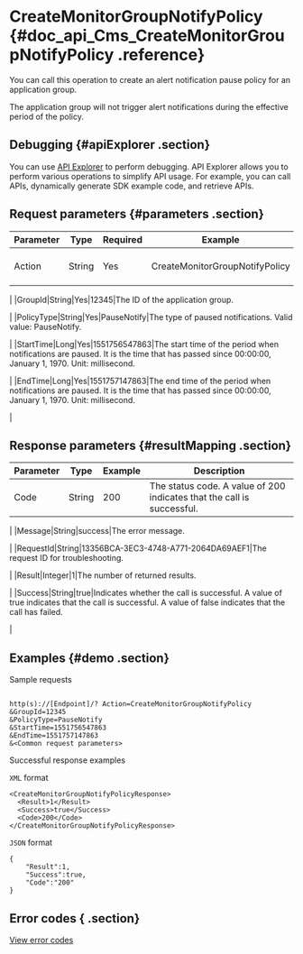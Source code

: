 # CreateMonitorGroupNotifyPolicy {#doc_api_Cms_CreateMonitorGroupNotifyPolicy .reference}

You can call this operation to create an alert notification pause policy for an application group.

The application group will not trigger alert notifications during the effective period of the policy.

## Debugging {#apiExplorer .section}

You can use [API Explorer](https://api.aliyun.com/#product=Cms&api=CreateMonitorGroupNotifyPolicy) to perform debugging. API Explorer allows you to perform various operations to simplify API usage. For example, you can call APIs, dynamically generate SDK example code, and retrieve APIs.

## Request parameters {#parameters .section}

|Parameter|Type|Required|Example|Description|
|---------|----|--------|-------|-----------|
|Action|String|Yes|CreateMonitorGroupNotifyPolicy|The operation that you want to perform. Set the value to CreateMonitorGroupNotifyPolicy.

 |
|GroupId|String|Yes|12345|The ID of the application group.

 |
|PolicyType|String|Yes|PauseNotify|The type of paused notifications. Valid value: PauseNotify.

 |
|StartTime|Long|Yes|1551756547863|The start time of the period when notifications are paused. It is the time that has passed since 00:00:00, January 1, 1970. Unit: millisecond.

 |
|EndTime|Long|Yes|1551757147863|The end time of the period when notifications are paused. It is the time that has passed since 00:00:00, January 1, 1970. Unit: millisecond.

 |

## Response parameters {#resultMapping .section}

|Parameter|Type|Example|Description|
|---------|----|-------|-----------|
|Code|String|200|The status code. A value of 200 indicates that the call is successful.

 |
|Message|String|success|The error message.

 |
|RequestId|String|13356BCA-3EC3-4748-A771-2064DA69AEF1|The request ID for troubleshooting.

 |
|Result|Integer|1|The number of returned results.

 |
|Success|String|true|Indicates whether the call is successful. A value of true indicates that the call is successful. A value of false indicates that the call has failed.

 |

## Examples {#demo .section}

Sample requests

``` {#request_demo}

http(s)://[Endpoint]/? Action=CreateMonitorGroupNotifyPolicy
&GroupId=12345
&PolicyType=PauseNotify 
&StartTime=1551756547863
&EndTime=1551757147863
&<Common request parameters>

```

Successful response examples

`XML` format

``` {#xml_return_success_demo}
<CreateMonitorGroupNotifyPolicyResponse>
  <Result>1</Result>
  <Success>true</Success> 
  <Code>200</Code>
</CreateMonitorGroupNotifyPolicyResponse>

```

`JSON` format

``` {#json_return_success_demo}
{
	"Result":1,
	"Success":true,
	"Code":"200"
}
```

## Error codes { .section}

[View error codes](https://error-center.aliyun.com/status/product/Cms)

